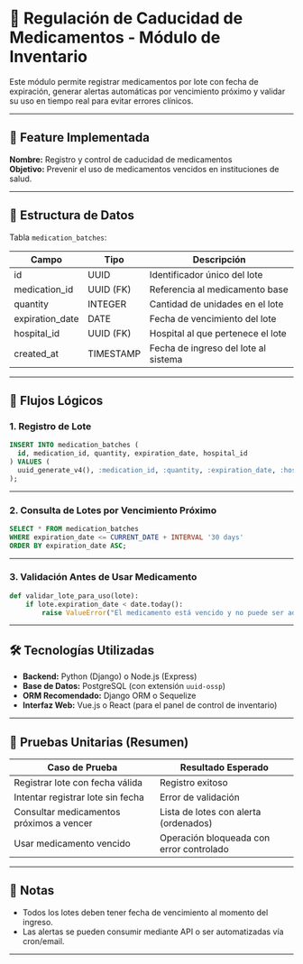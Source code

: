 # 💊 Regulación de Caducidad de Medicamentos - Módulo de Inventario

Este módulo permite registrar medicamentos por lote con fecha de expiración, generar alertas automáticas por vencimiento próximo y validar su uso en tiempo real para evitar errores clínicos.

---

## 🚀 Feature Implementada

**Nombre:** Registro y control de caducidad de medicamentos  
**Objetivo:** Prevenir el uso de medicamentos vencidos en instituciones de salud.

---

## 🧱 Estructura de Datos

Tabla `medication_batches`:

| Campo             | Tipo          | Descripción                                |
|------------------|---------------|--------------------------------------------|
| id               | UUID          | Identificador único del lote               |
| medication_id    | UUID (FK)     | Referencia al medicamento base             |
| quantity         | INTEGER       | Cantidad de unidades en el lote            |
| expiration_date  | DATE          | Fecha de vencimiento del lote              |
| hospital_id      | UUID (FK)     | Hospital al que pertenece el lote          |
| created_at       | TIMESTAMP     | Fecha de ingreso del lote al sistema       |

---

## 🔁 Flujos Lógicos

### 1. Registro de Lote

```sql
INSERT INTO medication_batches (
  id, medication_id, quantity, expiration_date, hospital_id
) VALUES (
  uuid_generate_v4(), :medication_id, :quantity, :expiration_date, :hospital_id
);
```

---

### 2. Consulta de Lotes por Vencimiento Próximo

```sql
SELECT * FROM medication_batches
WHERE expiration_date <= CURRENT_DATE + INTERVAL '30 days'
ORDER BY expiration_date ASC;
```

---

### 3. Validación Antes de Usar Medicamento

```python
def validar_lote_para_uso(lote):
    if lote.expiration_date < date.today():
        raise ValueError("El medicamento está vencido y no puede ser administrado.")
```

---

## 🛠️ Tecnologías Utilizadas

- **Backend:** Python (Django) o Node.js (Express)
- **Base de Datos:** PostgreSQL (con extensión `uuid-ossp`)
- **ORM Recomendado:** Django ORM o Sequelize
- **Interfaz Web:** Vue.js o React (para el panel de control de inventario)

---

## 🧪 Pruebas Unitarias (Resumen)

| Caso de Prueba                         | Resultado Esperado                          |
|----------------------------------------|---------------------------------------------|
| Registrar lote con fecha válida        | Registro exitoso                            |
| Intentar registrar lote sin fecha      | Error de validación                         |
| Consultar medicamentos próximos a vencer | Lista de lotes con alerta (ordenados)     |
| Usar medicamento vencido               | Operación bloqueada con error controlado    |

---

## 📌 Notas

- Todos los lotes deben tener fecha de vencimiento al momento del ingreso.  
- Las alertas se pueden consumir mediante API o ser automatizadas vía cron/email.

---
